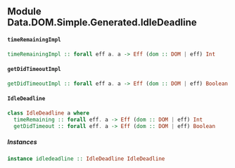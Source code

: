 ## Module Data.DOM.Simple.Generated.IdleDeadline

#### `timeRemainingImpl`

``` purescript
timeRemainingImpl :: forall eff a. a -> Eff (dom :: DOM | eff) Int
```

#### `getDidTimeoutImpl`

``` purescript
getDidTimeoutImpl :: forall eff a. a -> Eff (dom :: DOM | eff) Boolean
```

#### `IdleDeadline`

``` purescript
class IdleDeadline a where
  timeRemaining :: forall eff. a -> Eff (dom :: DOM | eff) Int
  getDidTimeout :: forall eff. a -> Eff (dom :: DOM | eff) Boolean
```

##### Instances
``` purescript
instance idledeadline :: IdleDeadline IdleDeadline
```


